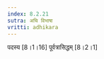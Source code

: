 ```yaml
---
index: 8.2.21
sutra: अचि विभाषा
vritti: adhikara
---
```


 पदस्य [8।1।16]  पूर्वत्रासिद्धम् [8।2।1] 